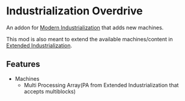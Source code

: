 # Industrialization Overdrive
An addon for [Modern Industrialization](https://modrinth.com/mod/modern-industrialization) that adds new machines.

This mod is also meant to extend the available machines/content in [Extended Industrialization](https://modrinth.com/mod/extended-industrialization).

## Features
- Machines
  - Multi Processing Array(PA from Extended Industrialization that accepts multiblocks)
